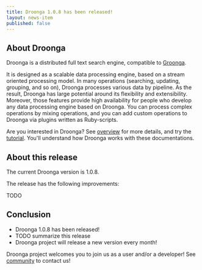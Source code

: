 ```yaml
---
title: Droonga 1.0.8 has been released!
layout: news-item
published: false
---
```


## About Droonga

Droonga is a distributed full text search engine, compatible to [Groonga][groonga].

It is designed as a scalable data processing engine, based on a stream oriented processing model.
In many operations (searching, updating, grouping, and so on), Droonga processes various data by pipeline.
As the result, Droonga has large potential around its flexibility and extensibility.
Moreover, those features provide high availability for people who develop any data processing engine based on Droonga.
You can process complex operations by mixing operations, and you can add custom operations to Droonga via plugins written as Ruby-scripts.

Are you interested in Droonga? See [overview][] for more details, and try the [tutorial][].
You'll understand how Droonga works with these documentations.

## About this release

The current Droonga version is 1.0.8.

The release has the following improvements:

TODO

## Conclusion

 * Droonga 1.0.8 has been released!
 * TODO summarize this release
 * Droonga project will release a new version every month!

Droonga project welcomes you to join us as a user and/or a developer! See [community][] to contact us!

  [community]: /community/
  [overview]: /overview/
  [tutorial]: /tutorial/groonga/
  [groonga]: http://groonga.org/
